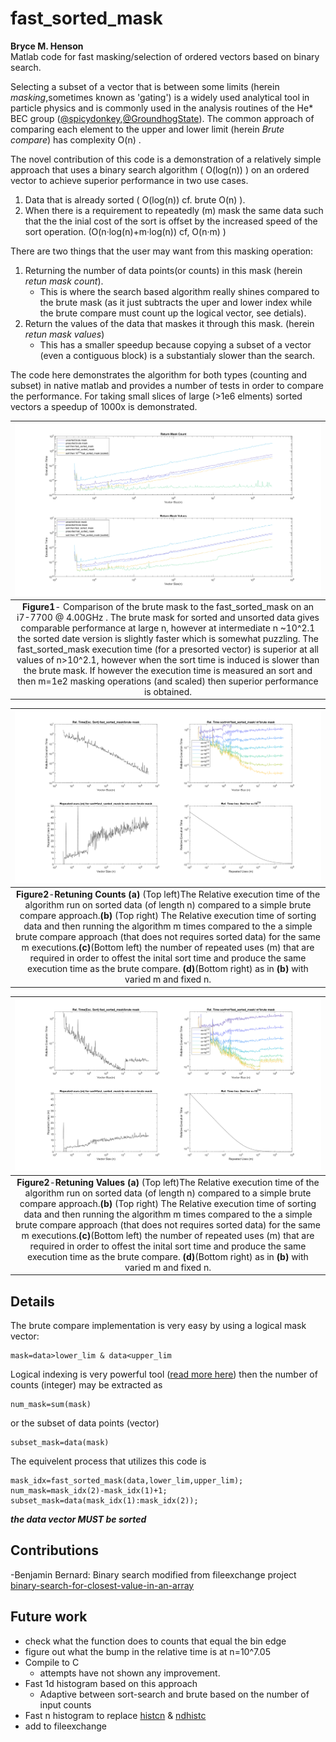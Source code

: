 # fast_sorted_mask
**Bryce M. Henson**  
Matlab code for fast masking/selection of ordered vectors based on binary search.

Selecting a subset of a vector that is between some limits (herein *masking*,sometimes known as 'gating') is a widely used analytical tool in particle physics and is commonly used in the analysis routines of the He* BEC group ([@spicydonkey](https://github.com/spicydonkey/hebec_essentials),[@GroundhogState](https://github.com/GroundhogState)). The common approach of comparing each element to the upper and lower limit  (herein *Brute compare*) has complexity O(n) .

The novel contribution of this code is a demonstration of a relatively simple approach that uses a binary search algorithm ( O(log(n)) ) on an ordered vector to achieve superior performance in two use cases. 
1. Data that is already sorted ( O(log(n)) cf. brute O(n) ).
2. When there is a requirement to repeatedly (m) mask the same data such that the the inial cost of the sort is offset by the increased speed of the sort operation. (O(n·log(n)+m·log(n)) cf, O(n·m) )

There are two things that the user may want from this masking operation:
1. Returning the number of data points(or counts) in this mask (herein *retun mask count*).
   * This is where the search based algorithm really shines compared to the brute mask (as it just subtracts the uper and lower index while the brute compare must count up the logical vector, see detials).
2. Return the values of the data that maskes it through this mask. (herein *retun mask values*)
   * This has a smaller speedup because copying a subset of a vector (even a contiguous block) is a substantialy slower than the search.


The code here demonstrates the algorithm for both types (counting and subset) in native matlab and provides a number of tests in order to compare the performance.
For taking small slices of large (>1e6 elments) sorted vectors a speedup of 1000x is demonstrated.

| ![A comparison of various masking approaches](fig1.png "Fig1") | 
|:--:| 
 **Figure1**- Comparison of the brute mask to the fast_sorted_mask on an i7-7700 @ 4.00GHz . The brute mask for sorted and unsorted data gives comparable performance at large n, however at intermediate n \~10^2.1 the sorted date version is slightly faster which is somewhat puzzling. The fast_sorted_mask execution time (for a presorted vector) is superior at all values of n>10^2.1, however when the sort time is induced is slower than the brute mask. If however the execution time is measured an sort and then m=1e2 masking operations (and scaled) then superior performance is obtained.  |



| ![A comparison of various masking approaches](fig2.png "Fig2") | 
|:--:| 
| **Figure2**-**Retuning Counts** **(a)** (Top left)The Relative execution time of the algorithm run on sorted data (of length n) compared to a simple brute compare approach.**(b)** (Top right) The Relative execution time of sorting data and then running the algorithm m times compared to the a simple brute compare approach (that does not requires sorted data) for the same m executions.**(c)**(Bottom left) the number of repeated uses (m) that are required in order to offest the inital sort time and produce the same execution time as the brute compare. **(d)**(Bottom right) as in **(b)** with varied m and fixed n.  |


| ![A comparison of various masking approaches](fig3.png "Fig3") | 
|:--:| 
| **Figure2**-**Retuning Values** **(a)** (Top left)The Relative execution time of the algorithm run on sorted data (of length n) compared to a simple brute compare approach.**(b)** (Top right) The Relative execution time of sorting data and then running the algorithm m times compared to the a simple brute compare approach (that does not requires sorted data) for the same m executions.**(c)**(Bottom left) the number of repeated uses (m) that are required in order to offest the inital sort time and produce the same execution time as the brute compare. **(d)**(Bottom right) as in **(b)** with varied m and fixed n.  |

## Details
The brute compare implementation is very easy by using a logical mask vector:
```
mask=data>lower_lim & data<upper_lim 
```
Logical indexing is very powerful tool  ([read more here](https://blogs.mathworks.com/loren/2013/02/20/logical-indexing-multiple-conditions/)) then the number of counts (integer) may be extracted as
```
num_mask=sum(mask)
```
or the subset of data points (vector)
```
subset_mask=data(mask)
```
The equivelent process that utilizes this code is
```
mask_idx=fast_sorted_mask(data,lower_lim,upper_lim);
num_mask=mask_idx(2)-mask_idx(1)+1;
subset_mask=data(mask_idx(1):mask_idx(2)); 
```
***the data vector MUST be sorted***

## Contributions
-Benjamin Bernard: Binary search modified from fileexchange project [binary-search-for-closest-value-in-an-array](https://au.mathworks.com/matlabcentral/fileexchange/37915-binary-search-for-closest-value-in-an-array)

## Future work
- check what the function does to counts that equal the bin edge
- figure out what the bump in the relative time is at n=10^7.05 
- Compile to C
  - attempts have not shown any improvement.
- Fast 1d histogram based on this approach
  - Adaptive between sort-search and brute based on the number of input counts
- Fast n histogram to replace [histcn](https://au.mathworks.com/matlabcentral/fileexchange/23897-n-dimensional-histogram?focused=5198474&tab=function) & [ndhistc](https://au.mathworks.com/matlabcentral/fileexchange/3957-ndhistc)
- add to fileexchange
  
